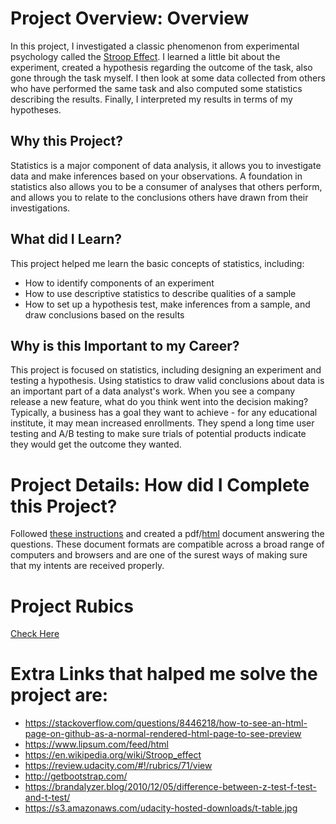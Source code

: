 # Project Overview: Overview
In this project, I investigated a classic phenomenon from experimental psychology called the [Stroop Effect](https://en.wikipedia.org/wiki/Stroop_effect). I learned a little bit about the experiment, created a hypothesis regarding the outcome of the task, also gone through the task myself. I then look at some data collected from others who have performed the same task and also computed some statistics describing the results. Finally, I interpreted my results in terms of my hypotheses.

## Why this Project?
Statistics is a major component of data analysis, it allows you to investigate data and make inferences based on your observations. A foundation in statistics also allows you to be a consumer of analyses that others perform, and allows you to relate to the conclusions others have drawn from their investigations.

## What did I Learn?
This project helped me learn the basic concepts of statistics, including:
* How to identify components of an experiment
* How to use descriptive statistics to describe qualities of a sample
* How to set up a hypothesis test, make inferences from a sample, and draw conclusions based on the results


## Why is this Important to my Career?
This project is focused on statistics, including designing an experiment and testing a hypothesis. Using statistics to draw valid conclusions about data is an important part of a data analyst's work. When you see a company release a new feature, what do you think went into the decision making? Typically, a business has a goal they want to achieve - for any educational institute, it may mean increased enrollments. They spend a long time user testing and A/B testing to make sure trials of potential products indicate they would get the outcome they wanted.

# Project Details: How did I Complete this Project?
Followed [these instructions](https://docs.google.com/document/d/1-OkpZLjG_kX9J6LIQ5IltsqMzVWjh36QpnP2RYpVdPU/pub?embedded=True) and created a pdf/[html](https://beingjainparas.github.io/Udacity-Test_a_perceptual_phenomenon/Html_file/index.html) document answering the questions. These document formats are compatible across a broad range of computers and browsers and are one of the surest ways of making sure that my intents are received properly.


# Project Rubics
[Check Here](https://review.udacity.com/#!/rubrics/71/view)

# Extra Links that halped me solve the project are:
* https://stackoverflow.com/questions/8446218/how-to-see-an-html-page-on-github-as-a-normal-rendered-html-page-to-see-preview
* https://www.lipsum.com/feed/html
* https://en.wikipedia.org/wiki/Stroop_effect
* https://review.udacity.com/#!/rubrics/71/view
* http://getbootstrap.com/
* https://brandalyzer.blog/2010/12/05/difference-between-z-test-f-test-and-t-test/
* https://s3.amazonaws.com/udacity-hosted-downloads/t-table.jpg
